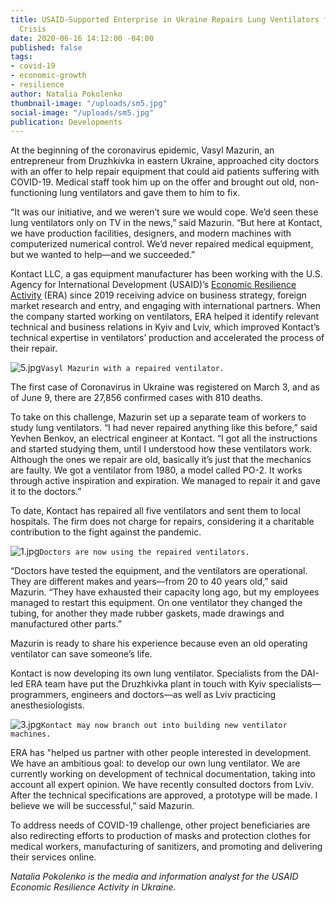 ```yaml
---
title: USAID-Supported Enterprise in Ukraine Repairs Lung Ventilators for Use in COVID-19
  Crisis
date: 2020-06-16 14:12:00 -04:00
published: false
tags:
- covid-19
- economic-growth
- resilience
author: Natalia Pokolenko
thumbnail-image: "/uploads/sm5.jpg"
social-image: "/uploads/sm5.jpg"
publication: Developments
---
```


At the beginning of the coronavirus epidemic, Vasyl Mazurin, an entrepreneur from Druzhkivka in eastern Ukraine, approached city doctors with an offer to help repair equipment that could aid patients suffering with COVID-19. Medical staff took him up on the offer and brought out old, non-functioning lung ventilators and gave them to him to fix.

“It was our initiative, and we weren’t sure we would cope. We’d seen these lung ventilators only on TV in the news,” said Mazurin. “But here at Kontact, we have production facilities, designers, and modern machines with computerized numerical control. We’d never repaired medical equipment, but we wanted to help—and we succeeded.”






Kontact LLC, a gas equipment manufacturer has been working with the U.S. Agency for International Development (USAID)’s [Economic Resilience Activity](https://www.dai.com/our-work/projects/ukraine-economic-resilience-activity) (ERA) since 2019 receiving advice on business strategy, foreign market research and entry, and engaging with international partners. When the company started working on ventilators, ERA helped it identify relevant technical and business relations in Kyiv and Lviv, which improved Kontact’s technical expertise in ventilators’ production and accelerated the process of their repair.

![5.jpg](/uploads/5.jpg)`Vasyl Mazurin with a repaired ventilator.`

The first case of Coronavirus in Ukraine was registered on March 3, and as of June 9, there are 27,856 confirmed cases with 810 deaths.

To take on this challenge, Mazurin set up a separate team of workers to study lung ventilators. “I had never repaired anything like this before,” said Yevhen Benkov, an electrical engineer at Kontact. “I got all the instructions and started studying them, until I understood how these ventilators work. Although the ones we repair are old, basically it’s just that the mechanics are faulty. We got a ventilator from 1980, a model called PO-2. It works through active inspiration and expiration. We managed to repair it and gave it to the doctors.” 

To date, Kontact has repaired all five ventilators and sent them to local hospitals. The firm does not charge for repairs, considering it a charitable contribution to the fight against the pandemic.

![1.jpg](/uploads/1.jpg)`Doctors are now using the repaired ventilators.`

“Doctors have tested the equipment, and the ventilators are operational. They are different makes and years—from 20 to 40 years old,” said Mazurin. “They have exhausted their capacity long ago, but my employees managed to restart this equipment. On one ventilator they changed the tubing, for another they made rubber gaskets, made drawings and manufactured other parts.” 

Mazurin is ready to share his experience because even an old operating ventilator can save someone’s life.

Kontact is now developing its own lung ventilator. Specialists from the DAI-led ERA team have put the Druzhkivka plant in touch with Kyiv specialists—programmers, engineers and doctors—as well as Lviv practicing anesthesiologists. 

![3.jpg](/uploads/3.jpg)`Kontact may now branch out into building new ventilator machines.`

ERA has "helped us partner with other people interested in development. We have an ambitious goal: to develop our own lung ventilator. We are currently working on development of technical documentation, taking into account all expert opinion. We have recently consulted doctors from Lviv. After the technical specifications are approved, a prototype will be made. I believe we will be successful,” said Mazurin. 

To address needs of COVID-19 challenge, other project beneficiaries are also redirecting efforts to production of masks and protection clothes for medical workers, manufacturing of sanitizers, and promoting and delivering their services online. 

*Natalia Pokolenko is the media and information analyst for the USAID Economic Resilience Activity in Ukraine.*